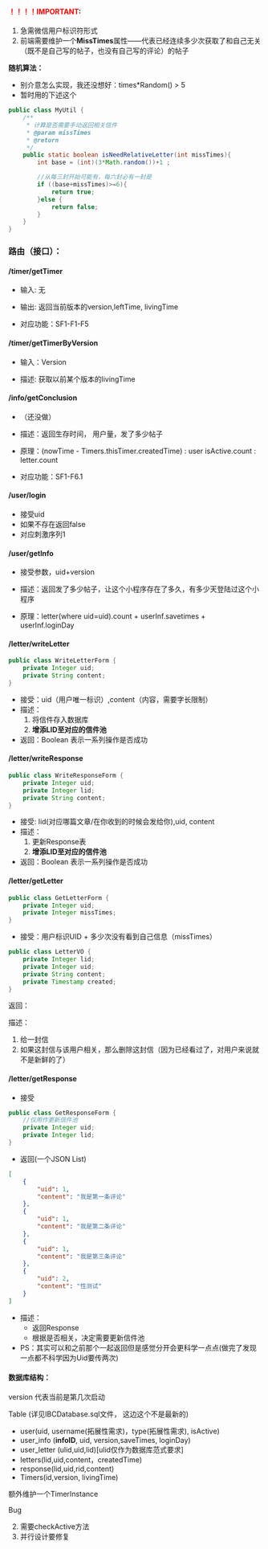 #### <font color=red>！！！！IMPORTANT</font>:

1. 急需微信用户标识符形式
2. 前端需要维护一个**MissTimes**属性——代表已经连续多少次获取了和自己无关（既不是自己写的帖子，也没有自己写的评论）的帖子

**随机算法：**

- 别介意怎么实现，我还没想好：times*Random() \> 5
- 暂时用的下述这个

```java
public class MyUtil {
    /**
     * 计算是否需要手动返回相关信件
     * @param missTimes
     * @return
     */
    public static boolean isNeedRelativeLetter(int missTimes){
        int base = (int)(3*Math.random())+1 ;

        //从每三封开始可能有，每六封必有一封是
        if ((base+missTimes)>=6){
            return true;
        }else {
            return false;
        }
    }
}
```

### 路由（接口）：

#### /timer/getTimer 

- 输入: 无

- 输出:  返回当前版本的version,leftTime, livingTime
- 对应功能：SF1-F1-F5

#### /timer/getTimerByVersion

- 输入：Version

- 描述: 获取以前某个版本的livingTime

#### /info/getConclusion

- （还没做）

- 描述：返回生存时间， 用户量，发了多少帖子
- 原理：(nowTime - Timers.thisTimer.createdTime) : user isActive.count : letter.count
- 对应功能：SF1-F6.1

#### /user/login

- 接受uid
- 如果不存在返回false
- 对应刺激序列1

#### /user/getInfo

- 接受参数，uid+version

- 描述：返回发了多少帖子，让这个小程序存在了多久，有多少天登陆过这个小程序
- 原理：letter(where uid=uid).count + userInf.savetimes + userInf.loginDay

#### /letter/writeLetter

```java
public class WriteLetterForm {
    private Integer uid;
    private String content;
}
```

- 接受：uid（用户唯一标识）,content（内容，需要字长限制）
- 描述：
  1. 将信件存入数据库
  2. **增添LID至对应的信件池**
- 返回：Boolean 表示一系列操作是否成功

#### /letter/writeResponse

```java
public class WriteResponseForm {
    private Integer uid;
    private Integer lid;
    private String content;
}
```

- 接受: lid(对应哪篇文章/在你收到的时候会发给你),uid, content
- 描述：
  1. 更新Response表
  2. **增添LID至对应的信件池**
- 返回：Boolean 表示一系列操作是否成功

#### /letter/getLetter
```java
public class GetLetterForm {
    private Integer uid;
    private Integer missTimes;
}
```
- 接受：用户标识UID + 多少次没有看到自己信息（missTimes）

```java
public class LetterVO {
    private Integer lid;
    private Integer uid;
    private String content;
    private Timestamp created;
}
```

返回：

描述：

1. 给一封信
2. 如果这封信与该用户相关，那么删除这封信（因为已经看过了，对用户来说就不是新鲜的了）

#### /letter/getResponse

- 接受

```java
public class GetResponseForm {
    //仅用作更新信件池
    private Integer uid;
    private Integer lid;
}
```

- 返回(一个JSON List)

```json
[
    {
        "uid": 1,
        "content": "我是第一条评论"
    },
    {
        "uid": 1,
        "content": "我是第二条评论"
    },
    {
        "uid": 1,
        "content": "我是第三条评论"
    },
    {
        "uid": 2,
        "content": "性测试"
    }
]
```

- 描述：
  - 返回Response
  - 根据是否相关，决定需要更新信件池
- PS：其实可以和之前那个一起返回但是感觉分开会更科学一点点(做完了发现一点都不科学因为Uid要传两次)



#### 数据库结构：

version 代表当前是第几次启动

Table (详见IBCDatabase.sql文件， 这边这个不是最新的)

- user(uid, username(拓展性需求)，type(拓展性需求), isActive)
- user_info    (**infoID**, uid, version,saveTimes, loginDay)
- user_letter (ulid,uid,lid)[ulid仅作为数据库范式要求]
- letters(lid,uid,content，createdTime)
- response(lid,uid,rid,content)
- Timers(id,version, livingTime)



额外维护一个TimerInstance



Bug

2. 需要checkActive方法
3. 并行设计要修复
